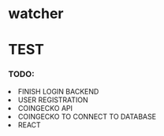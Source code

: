 # watcher
# TEST


<div>
<h3>TODO:</h3>
<li>FINISH LOGIN BACKEND</li>
<li>USER REGISTRATION</li>
<li>COINGECKO API</li>
<li>COINGECKO TO CONNECT TO DATABASE</li>
<li>REACT</li>
</div>
